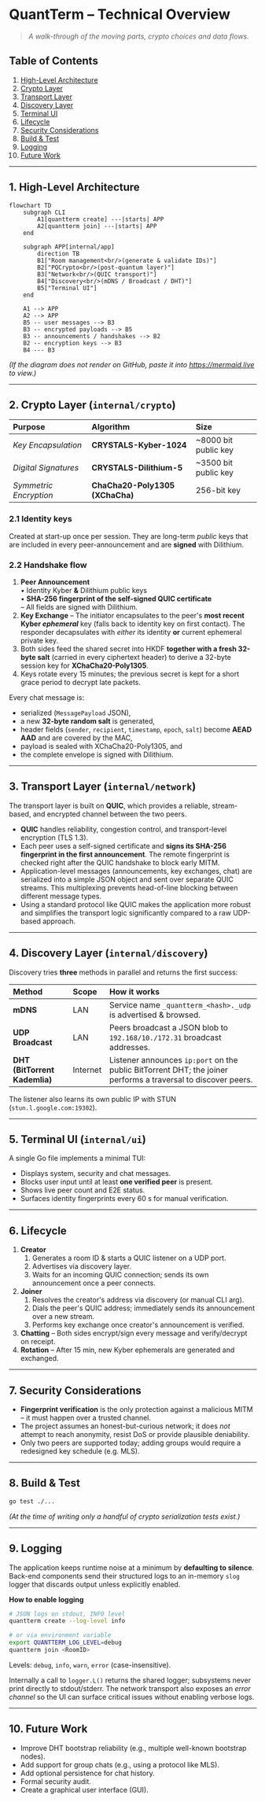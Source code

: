 # QuantTerm – Technical Overview

> *A walk-through of the moving parts, crypto choices and data flows.*

## Table of Contents

1. [High-Level Architecture](#1-high-level-architecture)
2. [Crypto Layer](#2-crypto-layer-internalcrypto)
3. [Transport Layer](#3-transport-layer-internalnetwork)
4. [Discovery Layer](#4-discovery-layer-internaldiscovery)
5. [Terminal UI](#5-terminal-ui-internalui)
6. [Lifecycle](#6-lifecycle)
7. [Security Considerations](#7-security-considerations)
8. [Build & Test](#8-build--test)
9. [Logging](#9-logging)
10. [Future Work](#10-future-work)

---

## 1. High-Level Architecture

```mermaid
flowchart TD
    subgraph CLI
        A1[quantterm create] ---|starts| APP
        A2[quantterm join] ---|starts| APP
    end

    subgraph APP[internal/app]
        direction TB
        B1["Room management<br/>(generate & validate IDs)"]
        B2["PQCrypto<br/>(post-quantum layer)"]
        B3["Network<br/>(QUIC transport)"]
        B4["Discovery<br/>(mDNS / Broadcast / DHT)"]
        B5["Terminal UI"]
    end

    A1 --> APP
    A2 --> APP
    B5 -- user messages --> B3
    B3 -- encrypted payloads --> B5
    B3 -- announcements / handshakes --> B2
    B2 -- encryption keys --> B3
    B4 --- B3
```

*(If the diagram does not render on GitHub, paste it into https://mermaid.live to view.)*

---

## 2. Crypto Layer (`internal/crypto`)

| Purpose | Algorithm | Size |
| :--- | :--- | :--- |
| *Key Encapsulation* | **CRYSTALS-Kyber-1024** | ~8000 bit public key |
| *Digital Signatures* | **CRYSTALS-Dilithium-5** | ~3500 bit public key |
| *Symmetric Encryption* | **ChaCha20-Poly1305 (XChaCha)** | 256-bit key |

### 2.1 Identity keys

Created at start-up once per session.  They are long-term *public* keys that are
included in every peer-announcement and are **signed** with Dilithium.

### 2.2 Handshake flow

1. **Peer Announcement**  
   • Identity Kyber **&** Dilithium public keys  
   • **SHA-256 fingerprint of the self-signed QUIC certificate**  
   – All fields are signed with Dilithium.
2. **Key Exchange** – The initiator encapsulates to the peer's **most recent Kyber *ephemeral*** key (falls back to identity key on first contact).  The responder decapsulates with *either* its identity **or** current ephemeral private key.
3. Both sides feed the shared secret into HKDF **together with a fresh 32-byte salt** (carried in every ciphertext header) to derive a 32-byte session key for
   **XChaCha20-Poly1305**.
4. Keys rotate every 15 minutes; the previous secret is kept for a short grace period to decrypt late packets.

Every chat message is:

* serialized (`MessagePayload` JSON),
* a new **32-byte random salt** is generated,
* header fields (`sender`, `recipient`, `timestamp`, `epoch`, `salt`) become **AEAD AAD** and are covered by the MAC,
* payload is sealed with XChaCha20-Poly1305, and
* the complete envelope is signed with Dilithium.

---

## 3. Transport Layer (`internal/network`)

The transport layer is built on **QUIC**, which provides a reliable, stream-based, and encrypted channel between the two peers.

* **QUIC** handles reliability, congestion control, and transport-level encryption (TLS 1.3).
* Each peer uses a self-signed certificate and **signs its SHA-256 fingerprint in the first announcement**. The remote fingerprint is checked right after the QUIC handshake to block early MITM.
* Application-level messages (announcements, key exchanges, chat) are serialized into a simple JSON object and sent over separate QUIC streams. This multiplexing prevents head-of-line blocking between different message types.
* Using a standard protocol like QUIC makes the application more robust and simplifies the transport logic significantly compared to a raw UDP-based approach.

---

## 4. Discovery Layer (`internal/discovery`)

Discovery tries **three** methods in parallel and returns the first success:

| Method | Scope | How it works |
| :--- | :--- | :--- |
| **mDNS** | LAN | Service name `_quantterm_<hash>._udp` is advertised & browsed. |
| **UDP Broadcast** | LAN | Peers broadcast a JSON blob to `192.168/10./172.31` broadcast addresses. |
| **DHT (BitTorrent Kademlia)** | Internet | Listener announces `ip:port` on the public BitTorrent DHT; the joiner performs a traversal to discover peers. |

The listener also learns its own public IP with STUN (`stun.l.google.com:19302`).

---

## 5. Terminal UI (`internal/ui`)

A single Go file implements a minimal TUI:

* Displays system, security and chat messages.
* Blocks user input until at least **one verified peer** is present.
* Shows live peer count and E2E status.
* Surfaces identity fingerprints every 60 s for manual verification.

---

## 6. Lifecycle

1. **Creator**
   1. Generates a room ID & starts a QUIC listener on a UDP port.
   2. Advertises via discovery layer.
   3. Waits for an incoming QUIC connection; sends its own announcement once a peer connects.
2. **Joiner**
   1. Resolves the creator's address via discovery (or manual CLI arg).
   2. Dials the peer's QUIC address; immediately sends its announcement over a new stream.
   3. Performs key exchange once creator's announcement is verified.
3. **Chatting** – Both sides encrypt/sign every message and verify/decrypt on receipt.
4. **Rotation** – After 15 min, new Kyber ephemerals are generated and exchanged.

---

## 7. Security Considerations

* **Fingerprint verification** is the only protection against a malicious MITM –
  it must happen over a trusted channel.
* The project assumes an honest-but-curious network; it does *not* attempt to
  reach anonymity, resist DoS or provide plausible deniability.
* Only two peers are supported today; adding groups would require a redesigned
  key schedule (e.g. MLS).

---

## 8. Build & Test

```bash
go test ./...
```

*(At the time of writing only a handful of crypto serialization tests exist.)*

---

## 9. Logging

The application keeps runtime noise at a minimum by **defaulting to silence**.  Back-end components send their structured logs to an in-memory `slog` logger that discards output unless explicitly enabled.

**How to enable logging**

```bash
# JSON logs on stdout, INFO level
quantterm create --log-level info

# or via environment variable
export QUANTTERM_LOG_LEVEL=debug
quantterm join <RoomID>
```

Levels: `debug`, `info`, `warn`, `error` (case-insensitive).

Internally a call to `logger.L()` returns the shared logger; subsystems never print directly to stdout/stderr.  The network transport also exposes an *error channel* so the UI can surface critical issues without enabling verbose logs.

---

## 10. Future Work

* Improve DHT bootstrap reliability (e.g., multiple well-known bootstrap nodes).
* Add support for group chats (e.g., using a protocol like MLS).
* Add optional persistence for chat history.
* Formal security audit.
* Create a graphical user interface (GUI). 